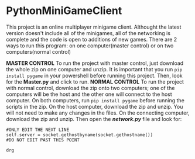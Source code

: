 # PythonMiniGameClient
This project is an online multiplayer minigame client. 
Althought the latest version doesn't include all of the minigames, all of the networking is complete and the code is open to additions of new games. 
There are 2 ways to run this program: on one computer(master control) or on two computers(normal control)

**MASTER CONTROL**
To run the project with master control, just download the whole zip on one computer and unzip. It is important that you run ```pip install pygame``` in your powershell before running this project. Then, look for the **Master.py** and click to run. 
**NORMAL CONTROL**
To run the project with normal control, download the zip onto two computers; one of the computers will be the host and the other one will connect to the host computer. On both computers, run ```pip install pygame``` before running the scripts in the zip. On the host computer, download the zip and unzip. You will not need to make any changes in the files. On the connecting computer, download the zip and unzip. Then open the ***network.py*** file and look for:
```
#ONLY EDIT THE NEXT LINE
self.server = socket.gethostbyname(socket.gethostname())
#DO NOT EDIT PAST THIS POINT
```
```drg```
